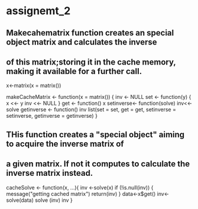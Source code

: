 # assignemt_2
## Makecahematrix function creates an special object matrix and calculates the inverse 
## of this matrix;storing it in the cache memory, making it available for a further call.

x<-matrix(x = matrix())


makeCacheMatrix <- function(x = matrix()) {
  inv <- NULL
  set <- function(y) {
    x <<- y
    inv <<- NULL
  }
  get <- function() x
  setinverse<- function(solve) inv<<-solve
  getinverse <- function() inv
  list(set = set, get = get,
       setinverse = setinverse,
       getinverse = getinverse)
}



## THis function creates a "special object" aiming to acquire the inverse matrix of 
## a given matrix. If not it computes to calculate the inverse matrix instead.

cacheSolve <- function(x, ...){
  inv <-solve(x)
  if (!is.null(inv)) {
    message("getting cached matrix")
    return(inv)
  } 
  data<-x$get()
  inv<-solve(data)
  solve (inv)
  inv
}
